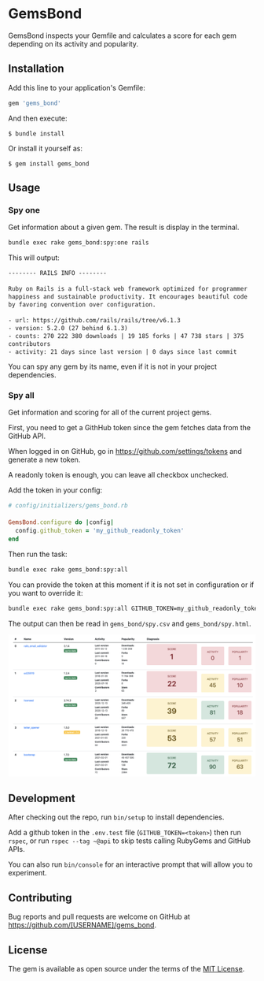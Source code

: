# GemsBond

GemsBond inspects your Gemfile and calculates a score for each gem depending on its activity and popularity.

## Installation

Add this line to your application's Gemfile:

```ruby
gem 'gems_bond'
```

And then execute:

    $ bundle install

Or install it yourself as:

    $ gem install gems_bond

## Usage

### Spy one

Get information about a given gem. The result is display in the terminal.

```bash
bundle exec rake gems_bond:spy:one rails
```

This will output:

```
-------- RAILS INFO --------

Ruby on Rails is a full-stack web framework optimized for programmer happiness and sustainable productivity. It encourages beautiful code by favoring convention over configuration.

- url: https://github.com/rails/rails/tree/v6.1.3
- version: 5.2.0 (27 behind 6.1.3)
- counts: 270 222 380 downloads | 19 185 forks | 47 738 stars | 375 contributors
- activity: 21 days since last version | 0 days since last commit
```

You can spy any gem by its name, even if it is not in your project dependencies.

### Spy all

Get information and scoring for all of the current project gems.

First, you need to get a GithHub token since the gem fetches data from the GitHub API.

When logged in on GitHub, go in https://github.com/settings/tokens and generate a new token.

A readonly token is enough, you can leave all checkbox unchecked.

Add the token in your config:

```ruby
# config/initializers/gems_bond.rb

GemsBond.configure do |config|
  config.github_token = 'my_github_readonly_token'
end
```

Then run the task:

```bash
bundle exec rake gems_bond:spy:all
```

You can provide the token at this moment if it is not set in configuration or if you want to override it:

```bash
bundle exec rake gems_bond:spy:all GITHUB_TOKEN=my_github_readonly_token
```

The output can then be read in `gems_bond/spy.csv` and `gems_bond/spy.html`.

![example](public/example.png)

## Development

After checking out the repo, run `bin/setup` to install dependencies.

Add a github token in the `.env.test` file (`GITHUB_TOKEN=<token>`) then run `rspec`, or run `rspec --tag ~@api` to skip tests calling RubyGems and GitHub APIs.

You can also run `bin/console` for an interactive prompt that will allow you to experiment.

## Contributing

Bug reports and pull requests are welcome on GitHub at https://github.com/[USERNAME]/gems_bond.

## License

The gem is available as open source under the terms of the [MIT License](https://opensource.org/licenses/MIT).
